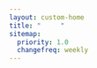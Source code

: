```yaml
---
layout: custom-home
title: "     "
sitemap:
  priority: 1.0
  changefreq: weekly
---
```

<!-- This file uses the custom-home layout from _layouts/custom-home.html -->
<!-- No content needed below because all layout is handled in the HTML -->

